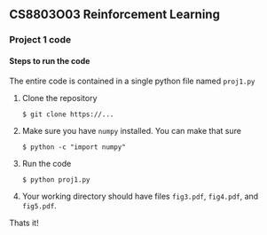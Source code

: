 ## CS8803O03 Reinforcement Learning
### Project 1 code

#### Steps to run the code

The entire code is contained in a single python file named `proj1.py`

1. Clone the repository

    ```
    $ git clone https://...
    ```

2. Make sure you have `numpy` installed. You can make that sure 

    ```
    $ python -c "import numpy"
    ```

3. Run the code

    ```
    $ python proj1.py
    ```

4. Your working directory should have files `fig3.pdf`, `fig4.pdf`, and 
`fig5.pdf`. 

Thats it!